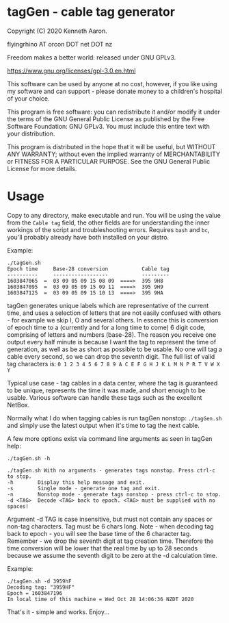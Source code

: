 
tagGen - cable tag generator
============================

Copyright (C) 2020 Kenneth Aaron.

flyingrhino AT orcon DOT net DOT nz

Freedom makes a better world: released under GNU GPLv3.

https://www.gnu.org/licenses/gpl-3.0.en.html

This software can be used by anyone at no cost, however,
if you like using my software and can support - please
donate money to a children's hospital of your choice.

This program is free software: you can redistribute it
and/or modify it under the terms of the GNU General Public
License as published by the Free Software Foundation:
GNU GPLv3. You must include this entire text with your
distribution.

This program is distributed in the hope that it will be
useful, but WITHOUT ANY WARRANTY; without even the implied
warranty of MERCHANTABILITY or FITNESS FOR A PARTICULAR
PURPOSE.
See the GNU General Public License for more details.


Usage
=====

Copy to any directory, make executable and run.
You will be using the value from the `Cable tag` field,
the other fields are for understanding the inner workings
of the script and troubleshooting errors.
Requires `bash` and `bc`, you'll probably already have both
installed on your distro.

Example:
```
./tagGen.sh
Epoch time     Base-28 conversion           Cable tag
----------     ------------------           ---------
1603847065  =  03 09 05 09 15 08 09  ====>  395 9H8
1603847095  =  03 09 05 09 15 09 11  ====>  395 9H9
1603847125  =  03 09 05 09 15 10 13  ====>  395 9HA
```

tagGen generates unique labels which are representative of
the current time, and uses a selection of letters that are
not easily confused with others - for example we skip I, O
and several others.
In essence this is conversion of epoch time to a
(currently and for a long time to come) 6 digit code,
comprising of letters and numbers (base-28).
The reason you receive one output every half minute is
because I want the tag to represent the time of generation,
as well as be as short as possible to be usable. No one will
tag a cable every second, so we can drop the seventh digit.
The full list of valid tag characters is:
`0 1 2 3 4 5 6 7 8 9 A C E F G H J K L M N P R T V W X Y`

Typical use case - tag cables in a data center, where the
tag is guaranteed to be unique, represents the time it was
made, and short enough to be usable.
Various software can handle these tags such as the excellent NetBox.

Normally what I do when tagging cables is run tagGen nonstop:
`./tagGen.sh` and simply use the latest output when it's time to
tag the next cable.

A few more options exist via command line arguments as seen in tagGen help:

```
./tagGen.sh -h

./tagGen.sh With no arguments - generates tags nonstop. Press ctrl-c to stop.
-h        Display this help message and exit.
-s        Single mode - generate one tag and exit.
-n        Nonstop mode - generate tags nonstop - press ctrl-c to stop.
-d <TAG>  Decode <TAG> back to epoch. <TAG> must be supplied with no spaces!
```

Argument -d TAG is case insensitive, but must not
contain any spaces or non-tag characters. Tag must be 6 chars long.
Note - when decoding tag back to epoch - you will see the base
time of the 6 character tag. Remember - we drop the seventh digit
at tag creation time.
Therefore the time conversion will be lower that the real
time by up to 28 seconds because we assume the seventh digit
to be zero at the -d calculation time.

Example:
```
./tagGen.sh -d 3959hF
Decoding tag: "3959HF"
Epoch = 1603847196
In local time of this machine = Wed Oct 28 14:06:36 NZDT 2020
```

That's it - simple and works.
Enjoy...

